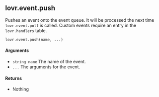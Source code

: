 lovr.event.push
---

Pushes an event onto the event queue.  It will be processed the next time `lovr.event.poll` is
called.  Custom events require an entry in the `lovr.handlers` table.

    lovr.event.push(name, ...)

#### Arguments

- `string name` The name of the event.
- `...` The arguments for the event.

#### Returns

- Nothing
